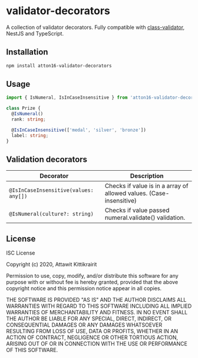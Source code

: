 # validator-decorators

A collection of validator decorators. Fully compatible with [class-validator](https://github.com/typestack/class-validator), NestJS and TypeScript.

## Installation

```bash
npm install atton16-validator-decorators
```

## Usage

```typescript
import { IsNumeral, IsInCaseInsensitive } from 'atton16-validator-decorators';

class Prize {
  @IsNumeral()
  rank: string;

  @IsInCaseInsensitive(['medal', 'silver', 'bronze'])
  label: string;
}

```

## Validation decorators

| Decorator | Description |
|-----------|-------------|
| `@IsInCaseInsensitive(values: any[])` | Checks if value is in a array of allowed values. (Case-insensitive) |
| `@IsNumeral(culture?: string)` | Checks if value passed numeral.validate() validation. |

## License

ISC License

Copyright (c) 2020, Attawit Kittikrairit

Permission to use, copy, modify, and/or distribute this software for any
purpose with or without fee is hereby granted, provided that the above
copyright notice and this permission notice appear in all copies.

THE SOFTWARE IS PROVIDED "AS IS" AND THE AUTHOR DISCLAIMS ALL WARRANTIES
WITH REGARD TO THIS SOFTWARE INCLUDING ALL IMPLIED WARRANTIES OF
MERCHANTABILITY AND FITNESS. IN NO EVENT SHALL THE AUTHOR BE LIABLE FOR
ANY SPECIAL, DIRECT, INDIRECT, OR CONSEQUENTIAL DAMAGES OR ANY DAMAGES
WHATSOEVER RESULTING FROM LOSS OF USE, DATA OR PROFITS, WHETHER IN AN
ACTION OF CONTRACT, NEGLIGENCE OR OTHER TORTIOUS ACTION, ARISING OUT OF
OR IN CONNECTION WITH THE USE OR PERFORMANCE OF THIS SOFTWARE.
